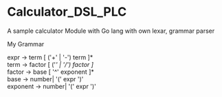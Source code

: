 # Calculator_DSL_PLC
A sample calculator Module with Go lang with own lexar, grammar parser


My Grammar

  expr -> term [ ('+' | '-') term ]* <br />
  term -> factor [ ('*' | '/') factor ]* <br />
  factor -> base [ '^' exponent ]* <br />
  base -> number| '(' expr ')' <br />
  exponent -> number| '(' expr ')' <br />

